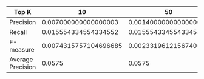 | Top K             | 10                    | 50                    | 100                   |
|-------------------|-----------------------|-----------------------|-----------------------|
| Precision         | 0.007000000000000003  | 0.0014000000000000004 | 0.0007000000000000002 |
| Recall            | 0.015554334554334552  | 0.015554334554334552  | 0.015554334554334552  |
| F-measure         | 0.0074315757104696685 | 0.0023319612156740503 | 0.00126951166726426   |
| Average Precision | 0.0575                | 0.0575                | 0.0575                |

